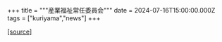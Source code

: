 +++
title = """産業福祉常任委員会"""
date = 2024-07-16T15:00:00.000Z
tags = ["kuriyama","news"]
+++


[[source]](https://www.town.kuriyama.hokkaido.jp/site/gikai/28176.html)
